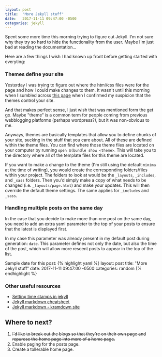 ```yaml
---
layout: post
title:  "More Jekyll stuff"
date:   2017-11-11 09:47:00 -0500
categories: jekyll
---
```

Spent some more time this morning trying to figure out Jekyll. I'm not sure why they try so hard to hide the functionality from the user. Maybe I'm just bad at reading the documentation...

Here are a few things I wish I had known up front before getting started with everyting:

### Themes define your site
Yesterday I was trying to figure out where the html/css files were for the page and how I could make changes to them. It wasn't until this morning when I sumbled across [this page](https://jekyllrb.com/docs/themes/#overriding-theme-defaults) when I confirmed my suspicion that the themes control your site.

And that makes perfect sense, I just wish that was mentioned form the get go. Maybe "theme" is a common term for people coming from previous webblogging platforms (perhaps wordpress?), but it was non-obvious to me.

Anyways, themes are basically templates that allow you to define chunks of your site, sucking in the stuff that you care about. All of these are defined within the theme files. You can find where those theme files are located on your computer by running `open $(bundle show <theme>`. This will take you to the directory where all of the template files for this theme are located.

If you want to make a change to the theme (I'm still using the default `minima` at the time of writing), you would create the corresponding folders/files within your project. The folders to look at would be the `_layouts`, `_includes`, and `_sass` folders. Then you'd simply make a copy of what needs to be changed (i.e. `_layouts/page.html`) and make your updates. This will then override the default theme settings. The same applies for `_includes` and `_sass`.

### Handling multiple posts on the same day
In the case that you decide to make more than one post on the same day, you need to add an extra yaml parameter to the top of your posts to ensure that the latest is displayed first.

In my case this parameter was already present in my default post during generation: `date`. This parameter defines not only the date, but also the time of the post, which will allow more rescent posts to appear in the top of the list.

Sample date for this post:
{% highlight yaml %}
layout: post
title:  "More Jekyll stuff"
date:   2017-11-11 09:47:00 -0500
categories: random
{% endhighlight %}

### Other useful resources
* [Setting time stamps in jekyll](https://learn.cloudcannon.com/jekyll/date-formatting/)
* [Jekyll markdown cheatsheet](https://gist.github.com/roachhd/779fa77e9b90fe945b0c)
* [Jekyll markdown - kramdown site](https://kramdown.gettalong.org/index.html)

## Where to next?
1. ~~I'd like to break out the blogs so that they're on their own page and repurose the home page into more of a home page.~~
2. Enable paging for the posts page.
3. Create a tollerable home page.

